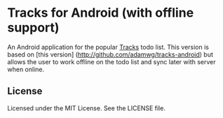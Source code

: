 Tracks for Android (with offline support)
==================

An Android application for the popular [Tracks](http://www.getontracks.org) todo
list. This version is based on [this version] (http://github.com/adamwg/tracks-android)
 but allows the user to work offline on the todo list and sync later with server when online.

License
-------

Licensed under the MIT License.  See the LICENSE file.
